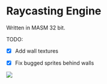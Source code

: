 # Raycasting Engine
Written in MASM 32 bit. 
 

TODO:
- [x] Add wall textures


- [x] Fix bugged sprites behind walls

![](https://raw.githubusercontent.com/ilay122/Raycasting-Engine-MASM-32/master/thing.gif)
